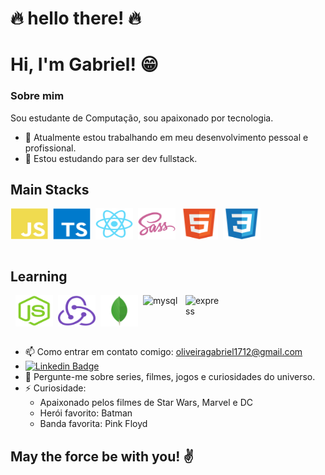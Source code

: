 # :fire: hello there! :fire:

# Hi, I'm Gabriel! :grin:

###  Sobre mim
Sou estudante de Computação, sou apaixonado por tecnologia.

- 🔭 Atualmente estou trabalhando em meu desenvolvimento pessoal e profissional.
- 🔭 Estou estudando para ser dev fullstack.
## Main Stacks
<div style="display: flex; gap: 8px; align-items: center; flex-wrap:wrap;">
  <img alt="Antonio-Js" height="50" width="60" src="https://raw.githubusercontent.com/devicons/devicon/master/icons/javascript/javascript-plain.svg">
  <img alt="Antonio-ts" height="50" width="60" src="https://raw.githubusercontent.com/devicons/devicon/master/icons/typescript/typescript-original.svg">
  <img alt="Antonio-React" height="50" width="60" src="https://raw.githubusercontent.com/devicons/devicon/master/icons/react/react-original.svg">
  <img alt="Antonio-SASS" height="50" width="60" src="https://raw.githubusercontent.com/devicons/devicon/master/icons/sass/sass-original.svg">
  <img alt="Antonio-HTML" height="50" width="60" src="https://raw.githubusercontent.com/devicons/devicon/master/icons/html5/html5-original.svg">
  <img alt="Antonio-CSS" height="50" width="60" src="https://raw.githubusercontent.com/devicons/devicon/master/icons/css3/css3-original.svg">
</div>
<br>

## Learning

<div style="display: flex; gap: 8px; align-items: center; flex-wrap:wrap;"><br>
  <img alt="node" height="50" width="60" src="https://raw.githubusercontent.com/devicons/devicon/master/icons/nodejs/nodejs-original.svg">
  <img alt="redux" height="50" width="60" src="https://raw.githubusercontent.com/devicons/devicon/master/icons/redux/redux-original.svg">
  <img alt="mongo" height="50" width="60" src="https://raw.githubusercontent.com/devicons/devicon/master/icons/mongodb/mongodb-original.svg">
  <img alt="mysql" height="50" width="60" src="https://icongr.am/devicon/mysql-original.svg?size=128&color=currentColor">
  <img alt="express" height="50" width="60" src="https://icongr.am/devicon/express-original.svg?size=128&color=83cd29">
</div>
<br>

- 📫 Como entrar em contato comigo: oliveiragabriel1712@gmail.com
- [![Linkedin Badge](https://img.shields.io/badge/-LinkedIn-blue?style=flat-square&logo=Linkedin&logoColor=white&link=https://www.linkedin.com/in/gabrieloliveira/)](https://www.linkedin.com/in/gabriel-am%C3%A2ncio-de-oliveira/)
- 💬 Pergunte-me sobre series, filmes, jogos e curiosidades do universo.
- ⚡ Curiosidade: 
  - Apaixonado pelos filmes de Star Wars, Marvel e DC
  - Herói favorito: Batman
  - Banda favorita: Pink Floyd 

## May the force be with you! :v:
